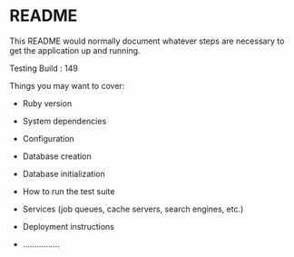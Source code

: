 # README

This README would normally document whatever steps are necessary to get the
application up and running.

Testing Build : 149

Things you may want to cover:

* Ruby version

* System dependencies

* Configuration

* Database creation

* Database initialization

* How to run the test suite

* Services (job queues, cache servers, search engines, etc.)

* Deployment instructions

* ................
